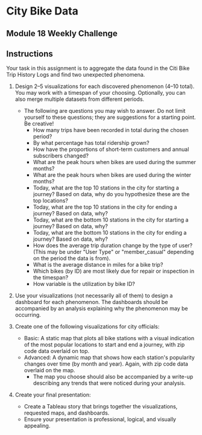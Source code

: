 # City Bike Data
Module 18 Weekly Challenge
---

## Instructions
Your task in this assignment is to aggregate the data found in the Citi Bike Trip History Logs and find two unexpected phenomena.

1. Design 2–5 visualizations for each discovered phenomenon (4–10 total). You may work with a timespan of your choosing. Optionally, you can also merge multiple datasets from different periods.
    - The following are questions you may wish to answer. Do not limit yourself to these questions; they are suggestions for a starting point. Be creative!
        - How many trips have been recorded in total during the chosen period?
        - By what percentage has total ridership grown?
        - How have the proportions of short-term customers and annual subscribers changed?
        - What are the peak hours when bikes are used during the summer months?
        - What are the peak hours when bikes are used during the winter months?
        - Today, what are the top 10 stations in the city for starting a journey? Based on data, why do you hypothesize these are the top locations?
        - Today, what are the top 10 stations in the city for ending a journey? Based on data, why?
        - Today, what are the bottom 10 stations in the city for starting a journey? Based on data, why?
        - Today, what are the bottom 10 stations in the city for ending a journey? Based on data, why?
        - How does the average trip duration change by the type of user? (This may be under "User Type" or "member_casual" depending on the period the data is from).
        - What is the average distance in miles for a bike trip?
        - Which bikes (by ID) are most likely due for repair or inspection in the timespan?
        - How variable is the utilization by bike ID?

2. Use your visualizations (not necessarily all of them) to design a dashboard for each phenomenon. The dashboards should be accompanied by an analysis explaining why the phenomenon may be occurring.

3. Create one of the following visualizations for city officials:
    - Basic: A static map that plots all bike stations with a visual indication of the most popular locations to start and end a journey, with zip code data overlaid on top.
    - Advanced: A dynamic map that shows how each station's popularity changes over time (by month and year). Again, with zip code data overlaid on the map.
        - The map you choose should also be accompanied by a write-up describing any trends that were noticed during your analysis.

4. Create your final presentation:
    - Create a Tableau story that brings together the visualizations, requested maps, and dashboards.
    - Ensure your presentation is professional, logical, and visually appealing.